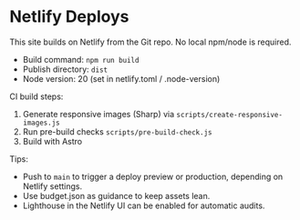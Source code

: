 # Netlify Deploys

This site builds on Netlify from the Git repo. No local npm/node is required.

- Build command: `npm run build`
- Publish directory: `dist`
- Node version: 20 (set in netlify.toml / .node-version)

CI build steps:
1. Generate responsive images (Sharp) via `scripts/create-responsive-images.js`
2. Run pre-build checks `scripts/pre-build-check.js`
3. Build with Astro

Tips:
- Push to `main` to trigger a deploy preview or production, depending on Netlify settings.
- Use budget.json as guidance to keep assets lean.
- Lighthouse in the Netlify UI can be enabled for automatic audits.
